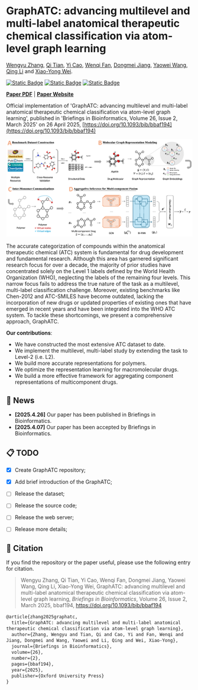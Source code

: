 # GraphATC: advancing multilevel and multi-label anatomical therapeutic chemical classification via atom-level graph learning

[Wengyu Zhang](https://wengyuzhang.com), [Qi Tian](https://scholar.google.com/scholar?q=author:%22Qi%20Tian%22), [Yi Cao](https://academic.oup.com/bib/search-results?f_Authors=Yi+Cao), [Wenqi Fan](https://www.polyu.edu.hk/comp/people/academic-staff/prof-fan-wenqi/), [Dongmei Jiang](https://scholar.google.com/citations?user=Awsue7sAAAAJ), [Yaowei Wang](https://scholar.google.com/citations?user=o_DllmIAAAAJ), [Qing Li](https://www4.comp.polyu.edu.hk/~csqli/) and [Xiao-Yong Wei](https://www4.comp.polyu.edu.hk/~x1wei/).
</div>

[![Static Badge](https://img.shields.io/badge/DOI-10.1093%2Fbib%2Fbbaf194-blue)](https://doi.org/10.1093/bib/bbaf194)
[![Static Badge](https://img.shields.io/badge/Briefings%20in%20Bioinformatics-Volume%2026%2C%20Issue%202%2C%20March%202025-blue)](https://doi.org/10.1093/bib/bbaf194)
[![Static Badge](https://img.shields.io/badge/OUP-Open%20Access-green)](https://doi.org/10.1093/bib/bbaf194)


[**Paper PDF**](https://academic.oup.com/bib/article-pdf/26/2/bbaf194/63012495/bbaf194.pdf) | [**Paper Website**](https://doi.org/10.1093/bib/bbaf194)

Official implementation of 'GraphATC: advancing multilevel and multi-label anatomical therapeutic chemical classification via atom-level graph learning', published in 'Briefings in Bioinformatics, Volume 26, Issue 2, March 2025' on 26 April 2025, [https://doi.org/10.1093/bib/bbaf194](https://doi.org/10.1093/bib/bbaf194)
<p align="center"><img width="850" src="images/GraphATC_pipeline.png"></p>

The accurate categorization of compounds within the anatomical therapeutic chemical (ATC) system is fundamental for drug development and fundamental research. Although this area has garnered significant research focus for over a decade, the majority
of prior studies have concentrated solely on the Level 1 labels defined by the World Health Organization (WHO), neglecting the labels of the remaining four levels. This narrow focus fails to address the true nature of the task as a multilevel, multi-label classification challenge. Moreover, existing benchmarks like Chen-2012 and ATC-SMILES have become outdated, lacking the incorporation of new drugs or updated properties of existing ones that have emerged in recent years and have been integrated into the WHO ATC system. To tackle these shortcomings, we present a comprehensive approach, GraphATC.

**Our contributions**:
- We have constructed the most extensive ATC dataset to date.
- We implement the multilevel, multi-label study by extending the task to Level-2 (i.e. L2).
- We build more accurate representations for polymers.
- We optimize the representation learning for macromolecular drugs.
- We build a more effective framework for aggregating component representations of multicomponent drugs.


## 📢 News

- **[2025.4.26]** Our paper has been published in Briefings in Bioinformatics.
- **[2025.4.07]** Our paper has been accepted by Briefings in Bioinformatics.



## 📋 TODO
- [x] Create GraphATC repository;
- [x] Add brief introduction of the GraphATC;
- [ ] Release the dataset;
- [ ] Release the source code;
- [ ] Release the web server;
- [ ] Release more details;


## 📖 Citation
If you find the repository or the paper useful, please use the following entry for citation.

> Wengyu Zhang, Qi Tian, Yi Cao, Wenqi Fan, Dongmei Jiang, Yaowei Wang, Qing Li, Xiao-Yong Wei, GraphATC: advancing multilevel and multi-label anatomical therapeutic chemical classification via atom-level graph learning, *Briefings in Bioinformatics*, Volume 26, Issue 2, March 2025, bbaf194, https://doi.org/10.1093/bib/bbaf194

```
@article{zhang2025graphatc,
  title={GraphATC: advancing multilevel and multi-label anatomical therapeutic chemical classification via atom-level graph learning},
  author={Zhang, Wengyu and Tian, Qi and Cao, Yi and Fan, Wenqi and Jiang, Dongmei and Wang, Yaowei and Li, Qing and Wei, Xiao-Yong},
  journal={Briefings in Bioinformatics},
  volume={26},
  number={2},
  pages={bbaf194},
  year={2025},
  publisher={Oxford University Press}
}
```
